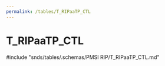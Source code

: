 ```yaml
---
permalink: /tables/T_RIPaaTP_CTL
---
```

# T\_RIPaaTP\_CTL
<!-- SPDX-License-Identifier: MPL-2.0 -->

<!-- ATTENTION : Ne pas supprimer ou modifier la ligne ci-dessous -->
#include "snds/tables/.schemas/PMSI RIP/T_RIPaaTP_CTL.md"
<!-- ATTENTION : Ne pas supprimer ou modifier la ligne ci-dessus -->
